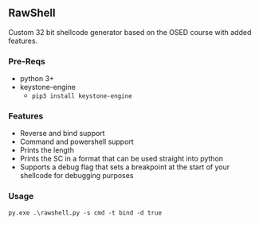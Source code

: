 ## RawShell
Custom 32 bit shellcode generator based on the OSED course with added features.

### Pre-Reqs
* python 3+
* keystone-engine
  * `pip3 install keystone-engine`

### Features
* Reverse and bind support
* Command and powershell support
* Prints the length
* Prints the SC in a format that can be used straight into python
* Supports a debug flag that sets a breakpoint at the start of your shellcode for debugging purposes

### Usage
```
py.exe .\rawshell.py -s cmd -t bind -d true
```